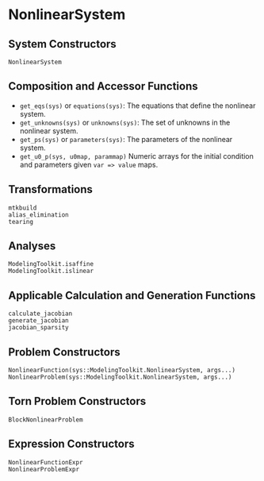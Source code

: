# NonlinearSystem

## System Constructors

```@docs
NonlinearSystem
```

## Composition and Accessor Functions

  - `get_eqs(sys)` or `equations(sys)`: The equations that define the nonlinear system.
  - `get_unknowns(sys)` or `unknowns(sys)`: The set of unknowns in the nonlinear system.
  - `get_ps(sys)` or `parameters(sys)`: The parameters of the nonlinear system.
  - `get_u0_p(sys, u0map, parammap)` Numeric arrays for the initial condition and parameters given `var => value` maps.

## Transformations

```@docs; canonical=false
mtkbuild
alias_elimination
tearing
```

## Analyses

```@docs; canonical=false
ModelingToolkit.isaffine
ModelingToolkit.islinear
```

## Applicable Calculation and Generation Functions

```@docs; canonical=false
calculate_jacobian
generate_jacobian
jacobian_sparsity
```

## Problem Constructors

```@docs
NonlinearFunction(sys::ModelingToolkit.NonlinearSystem, args...)
NonlinearProblem(sys::ModelingToolkit.NonlinearSystem, args...)
```

## Torn Problem Constructors

```@docs
BlockNonlinearProblem
```

## Expression Constructors

```@docs
NonlinearFunctionExpr
NonlinearProblemExpr
```
